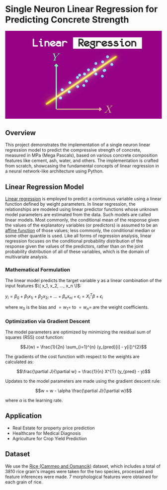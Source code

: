 # Single Neuron Linear Regression for Predicting Concrete Strength

![Linear Regression Model](https://github.com/Naiwen1997/IDNE-577-Machine-Learning/blob/master/Images/linear_regression.jpg)

## Overview
This project demonstrates the implementation of a single neuron linear regression model to predict the compressive strength of concrete, measured in MPa (Mega Pascals), based on various concrete composition features like cement, ash, water, and others. The implementation is crafted from scratch, showcasing the fundamental concepts of linear regression in a neural network-like architecture using Python.

## Linear Regression Model
[Linear regression](https://en.wikipedia.org/wiki/Linear_regression) is employed to predict a continuous variable using a linear function defined by weight parameters. In linear regression, the relationships are modeled using linear predictor functions whose unknown model parameters are estimated from the data. Such models are called linear models. Most commonly, the conditional mean of the response given the values of the explanatory variables (or predictors) is assumed to be an [affine function](https://en.wikipedia.org/wiki/Affine_transformation) of those values; less commonly, the conditional median or some other quantile is used. Like all forms of regression analysis, linear regression focuses on the conditional probability distribution of the response given the values of the predictors, rather than on the joint probability distribution of all of these variables, which is the domain of multivariate analysis.

### Mathematical Formulation
The linear model predicts the target variable y  as a linear combination of the input features $\( x_1, x_2, ..., x_n \)$:

$y_i = \beta_0 + \beta_1 x_{1i} + \beta_2 x_{2i} + ... + \beta_n x_{ni} + \epsilon_i = X_i^T \beta + \epsilon_i$

where $w_0$ is the bias and $=w_1=$ to $=w_n=$ are the weight coefficients.

### Optimization via Gradient Descent
The model parameters are optimized by minimizing the residual sum of squares (RSS) cost function:

$$J(w) = \frac{1}{2n} \sum_{i=1}^{n} (y_{pred}[i] - y[i])^{2}$$

The gradients of the cost function with respect to the weights are calculated as:

$$\frac{\partial J}{\partial w} = \frac{1}{n} X^{T} (y_{pred} - y)$$

Updates to the model parameters are made using the gradient descent rule:

$$w = w - \alpha \frac{\partial J}{\partial w}$$

where $\alpha$ is the learning rate.

## Application
- Real Estate for property price prediction
- Healthcare for Medical Diagnosis
- Agriculture for Crop Yield Prediction

## Dataset
We use the [Rice (Cammeo and Osmancik)](https://archive.ics.uci.edu/dataset/545/rice+cammeo+and+osmancik) dataset, which includes a total of 3810 rice grain's images were taken for the two species, processed and feature inferences were made. 7 morphological features were obtained for each grain of rice.

